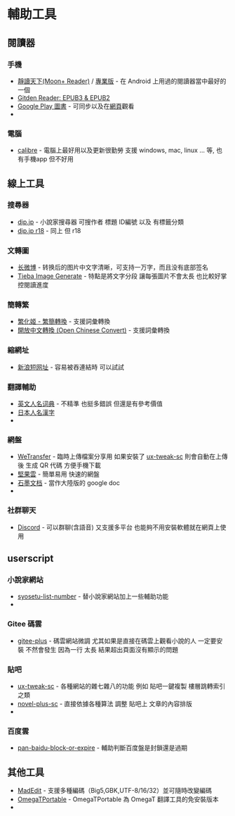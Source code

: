 # 輔助工具

## 閱讀器

### 手機

- [靜讀天下(Moon+ Reader)](https://play.google.com/store/apps/details?id=com.flyersoft.moonreader&hl=zh_TW) / [專業版](https://play.google.com/store/apps/details?id=com.flyersoft.moonreaderp&hl=zh_TW) - 在 Android 上用過的閱讀器當中最好的一個
- [Gitden Reader: EPUB3 & EPUB2](https://play.google.com/store/apps/details?id=com.gitden.epub.reader.app)
- [Google Play 圖書](https://play.google.com/store/apps/details?id=com.google.android.apps.books) - 可同步以及在[網頁](https://play.google.com/books/uploads)觀看
- 

### 電腦

- [calibre](https://calibre-ebook.com/download) - 電腦上最好用以及更新很勤勞 支援 windows, mac, linux ... 等, 也有手機app 但不好用

## 線上工具

### 搜尋器

- [dip.jp](https://narou.dip.jp/search.php?text=%E8%8F%B1%E5%BD%B1%E4%BB%A3%E7%90%86&novel=all&genre=all&new_genre=all&length=0&down=0&up=100) - 小說家搜尋器 可搜作者 標題 ID編號 以及 有標籤分類
- [dip.jp r18](https://narou18.dip.jp/search.php?text=%E8%8F%B1%E5%BD%B1%E4%BB%A3%E7%90%86&novel=all&genre=all&length=0&down=0&up=100) - 同上 但 r18

### 文轉圖

- [长微博](http://www.taichangle.com/) - 转换后的图片中文字清晰，可支持一万字，而且没有底部签名
- [Tieba Image Generate](http://chrisliuqq.github.io/tieba-image/) - 特點是將文字分段 讓每張圖片不會太長 也比較好掌控閱讀進度

### 簡轉繁

- [繁化姬 - 繁簡轉換](http://zhconvert.org/) - 支援詞彙轉換
- [開放中文轉換 (Open Chinese Convert)](https://opencc.byvoid.com/) - 支援詞彙轉換

### 縮網址

- [新浪短网址](http://sina.lt/) - 容易被吞連結時 可以試試

### 翻譯輔助

- [英文人名词典](http://ename.dict.cn/) - 不精準 也挺多錯誤 但還是有參考價值
- [日本人名漢字](http://name.m3q.jp/)
- 

### 網盤

- [WeTransfer](https://wetransfer.com/) - 臨時上傳檔案分享用 如果安裝了 [ux-tweak-sc](https://github.com/bluelovers/gm-user-scripts/blob/master/readme/ux-tweak-sc.md) 則會自動在上傳後 生成 QR 代碼 方便手機下載
- [堅果雲](https://www.jianguoyun.com) - 簡單易用 快速的網盤
- [石墨文档](https://shimo.im/dashboard/updated) - 當作大陸版的 google doc
- 

### 社群聊天

- [Discord](https://discordapp.com/channels/@me) - 可以群聊(含語音) 又支援多平台 也能夠不用安裝軟體就在網頁上使用

## userscript

### 小說家網站

- [syosetu-list-number](https://github.com/bluelovers/gm-user-scripts/blob/master/readme/syosetu-list-number.md) - 替小說家網站加上一些輔助功能
- 

### Gitee 碼雲

- [gitee-plus](https://github.com/bluelovers/gm-user-scripts/blob/master/readme/gitee-plus.md) - 碼雲網站微調 尤其如果是直接在碼雲上觀看小說的人 一定要安裝 不然會發生 因為一行 太長 結果超出頁面沒有顯示的問題

### 貼吧

- [ux-tweak-sc](https://github.com/bluelovers/gm-user-scripts/blob/master/readme/ux-tweak-sc.md) - 各種網站的雜七雜八的功能 例如 貼吧一鍵複製 樓層跳轉索引之類
- [novel-plus-sc](https://github.com/bluelovers/gm-user-scripts/blob/master/readme/novel-plus-sc.md) - 直接依據各種算法 調整 貼吧上 文章的內容排版
- 

### 百度雲

- [pan-baidu-block-or-expire](https://github.com/bluelovers/gm-user-scripts/blob/master/readme/pan-baidu-block-or-expire.md) - 輔助判斷百度盤是封鎖還是過期

## 其他工具

- [MadEdit](tool/MadEdit.md) - 支援多種編碼（Big5,GBK,UTF-8/16/32）並可隨時改變編碼
- [OmegaTPortable](https://github.com/bluelazy/OmegaTPortable) - OmegaTPortable 為 OmegaT 翻譯工具的免安裝版本
- 

